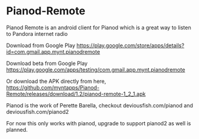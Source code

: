 # Pianod-Remote
Pianod Remote is an android client for Pianod which is a great way to listen to Pandora internet radio

Download from Google Play
https://play.google.com/store/apps/details?id=com.gmail.app.mynt.pianodremote

Download beta from Google Play
https://play.google.com/apps/testing/com.gmail.app.mynt.pianodremote

Or download the APK directly from here, 
https://github.com/myntapps/Pianod-Remote/releases/download/1.2/pianod-remote-1_2_1.apk

Pianod is the work of Perette Barella, checkout deviousfish.com/pianod and deviousfish.com/pianod2

For now this only works with pianod, upgrade to support pianod2 as well is planned.
